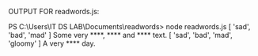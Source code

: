 OUTPUT FOR readwords.js:

PS C:\Users\IT DS LAB\Documents\readwords> node readwords.js
[ 'sad', 'bad', 'mad' ]
Some very ****, **** and **** text.
[ 'sad', 'bad', 'mad', 'gloomy' ]
A very **** day.
